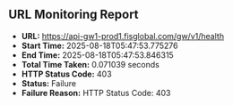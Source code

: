 ## URL Monitoring Report

- **URL:** https://api-gw1-prod1.fisglobal.com/gw/v1/health
- **Start Time:** 2025-08-18T05:47:53.775276
- **End Time:** 2025-08-18T05:47:53.846315
- **Total Time Taken:** 0.071039 seconds
- **HTTP Status Code:** 403
- **Status:** Failure
- **Failure Reason:** HTTP Status Code: 403
